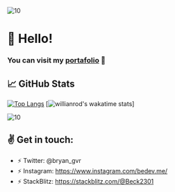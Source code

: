 ![10](https://i.ibb.co/qJdxXS0/Dise-o-sin-t-tulo.gif)
# 👋 Hello!
### You can visit my [portafolio](http://bedev.me) :rocket:

## &#x1f4c8; GitHub Stats

[![Top Langs](https://github-readme-stats.vercel.app/api/top-langs/?username=beck2301&layout=compact&theme=tokyonight)](https://github.com/beck2301/github-readme-stats)
[![willianrod's wakatime stats](https://github-readme-stats.vercel.app/api/wakatime?username=BECK2301&layout=compact&theme=tokyonight)]

![10](https://i.ibb.co/qJdxXS0/Dise-o-sin-t-tulo.gif)
## :v: Get in touch: 
* :zap: Twitter: @bryan_gvr 
* :zap: Instagram: https://www.instagram.com/bedev.me/
* :zap: StackBlitz: https://stackblitz.com/@Beck2301

